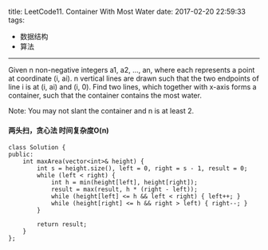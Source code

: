 title: LeetCode11. Container With Most Water
date: 2017-02-20 22:59:33
tags:
- 数据结构
- 算法
---

Given n non-negative integers a1, a2, ..., an, where each represents a point at coordinate (i, ai). n vertical lines are drawn such that the two endpoints of line i is at (i, ai) and (i, 0). Find two lines, which together with x-axis forms a container, such that the container contains the most water.

Note: You may not slant the container and n is at least 2.

#### 两头扫，贪心法 时间复杂度O(n)
```
class Solution {
public:
    int maxArea(vector<int>& height) {
        int s = height.size(), left = 0, right = s - 1, result = 0;
        while (left < right) {
            int h = min(height[left], height[right]);
            result = max(result, h * (right - left));
            while (height[left] <= h && left < right) { left++; }
            while (height[right] <= h && right > left) { right--; }
        }
        
        return result;
    }
};
```
